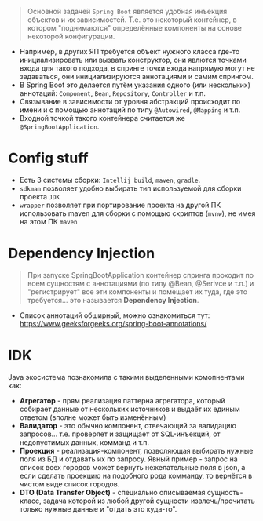 > Основной задачей `Spring Boot` является удобная инъекция объектов и их зависимостей. Т.е. это некоторый контейнер, в котором "поднимаются" определённые компоненты на основе некоторой конфигурации.

* Например, в других ЯП требуется объект нужного класса где-то инициализировать или вызвать конструктор, они явлются точками входа для такого подхода, в спринге точки входа напрямую могут не задаваться, они инициализируются аннотациями и самим спрингом.
* В Spring Boot это делается путём указания одного (или нескольких) аннотаций: `Component`, `Bean`, `Repository`, `Controller` и т.п. 
* Связывание в зависимости от уровня абстракций происходит по имени и с помощью аннотаций по типу `@Autowired`, `@Mapping` и т.п. 
* Входной точкой такого контейнера считается же `@SpringBootApplication`.

# Config stuff
* Есть 3 системы сборки: `Intellij build`, `maven`, `gradle`.
* `sdkman` позволяет удобно выбирать тип используемой для сборки проекта `JDK`
* `wrapper` позволяет при портирование проекта на другой ПК использовать maven для сборки с помощью скриптов (`mvnw`), не имея на этом ПК `maven`

# Dependency Injection
> При запуске SpringBootApplication контейнер спринга проходит по всем сущностям с аннотациями (по типу @Bean, @Serivce и т.п.) и "регистрирует" все эти компоненты и помещает их туда, где это требуется... это называется **Dependency Injection**.

* Список аннотаций обширный, можно ознакомиться тут: https://www.geeksforgeeks.org/spring-boot-annotations/
# IDK
Java экосистема познакомила с такими выделенными комопнентами как:
* **Агрегатор** - прям реализация паттерна агрегатора, который собирает данные от нескольких источников и выдаёт их единым ответом (вполне может быть изменённым)
* **Валидатор** - это обычно компонент, отвечающий за валидацию запросов... т.е. проверяет и защищает от SQL-инъекций, от недопустимых данных, комманд и т.п.
* **Проекция** - реализация-компонент, позволяющая выбирать нужные поля из БД и отдавать их по запросу. 
  Явный пример - запрос на список всех городов может вернуть нежелательные поля в json, а если сделать проекцию на подобного рода комманду, то вернётся в чистом виде список городов.
* **DTO (Data Transfer Object)** - специально описываемая сущность-класс, задача которой из любой другой сущности извлечь/прочитать только нужные данные и "отдать это куда-то".